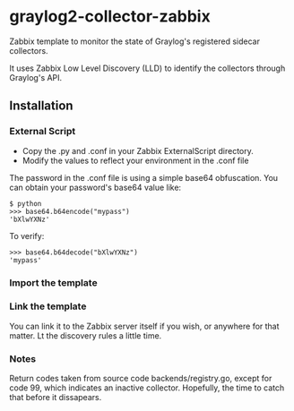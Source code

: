 # graylog2-collector-zabbix
Zabbix template to monitor the state of Graylog's registered sidecar collectors.

It uses Zabbix Low Level Discovery (LLD) to identify the collectors through Graylog's API.

## Installation
### External Script
* Copy the .py and .conf in your Zabbix ExternalScript directory.
* Modify the values to reflect your environment in the .conf file

The password in the .conf file is using a simple base64 obfuscation. You can obtain your password's base64 value like:
```
$ python
>>> base64.b64encode("mypass")
'bXlwYXNz'
```

To verify:
```
>>> base64.b64decode("bXlwYXNz")
'mypass'
```

### Import the template

### Link the template
You can link it to the Zabbix server itself if you wish, or anywhere for that matter.
Lt the discovery rules a little time.

### Notes
Return codes taken from source code backends/registry.go, except for code 99, which indicates an inactive collector. Hopefully, the time to catch that before it dissapears.
